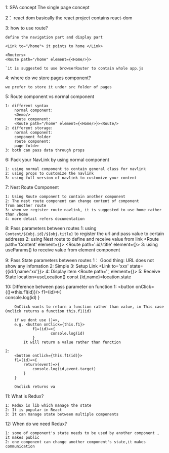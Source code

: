 1: SPA concept
    The single page concept

2： react dom
    basically the react project contains react-dom

3: how to use route? 

    define the navigation part and display part

    <Link to="/home"> it points to home </Link>

    <Routers>
    <Route path="/home" element={<Home/>}>

    `it is suggested to use browserRouter to contain whole app.js


4: where do we store pages component?

    we prefer to store it under src folder of pages

5: Route component vs normal component

    1: different syntax  
        normal component:
        <Demo/>
        route component: 
        <Route path="/home" element={<Home/>}><Route/>
    2: different storage:
        normal component:
        component folder
        route component:
        page folder 
    3: both can pass data through props

6: Pack your NavLink by using normal component

    1: using normal component to contain general class for navlink
    2: using props to customize the navlink
    3: using full version of navlink to customize your content

7: Nest Route Component

    1: Using Route component to contain another component
    2: The nest route component can change content of component 
    from another route 
    3: when we register route navlink, it is suggested to use home rather than /home
    4: more detail refers documentation

8: Pass parameters between routes
    1: using `Content/${obj.id}/${obj.title}` to register the url and pass value to certain addresss
    2: using Nest route to define and receive value from link
    <Route path='Content' element={<Content />}>
        <Route path=':id/:title' element={<Content />}></Route>
    </Route>
    3: using useParams() to receive value from element component

9: Pass State parameters between routes
    1： Good thing: URL does not show any infomation
    2:  Simple
    3:  Setup Link 
        <Link to='xxx' state={{id:1,name:'xx'}}>
    4:  Display item
        <Routes>
            <Route path='', element={<Component/>}>
    5:  Receive State
        location=useLocation()
        const {id,name}=location.state
    
10: Difference between pass parameter on function
    1: 
        <button onClick={()=>this.f1(id)}/>
        f1=(id)=>{   
                console.log(id)
        }

        OnClick wants to return a function rather than value, in This case Onclick returns a function this.f1(id)

        if we dont use ()=>, 
        e.g. <button onClick={this.f1}>
                f1=(id)=>{   
                        console.log(id)
                }
            It will return a value rather than function

    2:  
        <button onClick={this.f1(id)}>
        f1=(id)=>{
            return(event)=>{
                console.log(id,event.target)
            }
        }

        Onclick returns va

11: What is Redux?

    1: Redux is lib which manage the state
    2: It is popular in React
    3: It can manage state between multiple components

12: When do we need Redux?

    1: some of component's state needs to be used by another component , it makes public
    2: one component can change another component's state,it makes communication
     

        